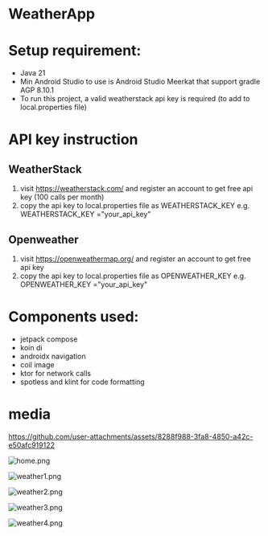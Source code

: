 # WeatherApp

# Setup requirement:
- Java 21
- Min Android Studio to use is Android Studio Meerkat that support gradle AGP 8.10.1
- To run this project, a valid weatherstack api key is required (to add to local.properties file)

# API key instruction
## WeatherStack
1. visit https://weatherstack.com/ and register an account to get free api key (100 calls per month)
2. copy the api key to local.properties file as WEATHERSTACK_KEY e.g. WEATHERSTACK_KEY ="your_api_key"

## Openweather
1. visit https://openweathermap.org/ and register an account to get free api key
2. copy the api key to local.properties file as OPENWEATHER_KEY e.g. OPENWEATHER_KEY ="your_api_key"



# Components used:
- jetpack compose
- koin di
- androidx navigation
- coil image
- ktor for network calls
- spotless and klint for code formatting

# media

https://github.com/user-attachments/assets/8288f988-3fa8-4850-a42c-e50afc919122

![home.png](assets/home.png)

![weather1.png](assets/weather1.png)

![weather2.png](assets/weather2.png)

![weather3.png](assets/weather3.png)

![weather4.png](assets/weather4.png)
